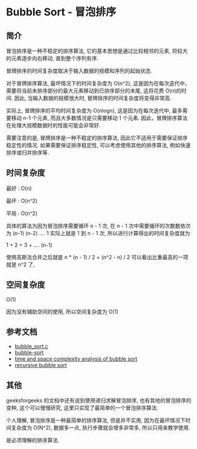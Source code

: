# Bubble Sort - 冒泡排序

## 简介

冒泡排序是一种不稳定的排序算法, 它的基本思想是通过比较相邻的元素,
将较大的元素逐步向右移动, 直到整个序列有序.

冒牌排序的时间复杂度取决于输入数据的规模和序列的起始状态.

对于冒牌排序算法, 最坏情况下的时间复杂度为 O(n^2), 这是因为在每次迭代中，
需要将当前未排序部分的最大元素移动到已排序部分的末尾, 这将花费 O(n)的时间.
因此, 当输入数据的规模很大时, 冒牌排序的时间复杂度将变得非常高.

实际上, 冒牌排序的平均时间复杂度为 O(nlogn), 这是因为在每次迭代中,
最多需要移动 n-1 个元素, 而且大多数情况是只需要移动 1 个元素.
因此，冒牌排序算法在处理大规模数据时的性能可能会非常好.

需要注意的是, 冒牌排序是一种不稳定的排序算法,
因此它不适用于需要保证排序稳定性的情况.
如果需要保证排序稳定性, 可以考虑使用其他的排序算法, 
例如快速排序或归并排序等.

## 时间复杂度

最好 : O(n)

最坏 : O(n^2)

平局 : O(n^2)

具体的算法为因为冒泡排序需要循环 n - 1 次,
在 n - 1 次中需要循环的次数数依次为 (n-1) (n-2) .... 1
实际上就是  1 到  n - 1 次, 所以进行计算得出的时间复杂度就为

1 + 2 + 3 + .... (n-1)

使用高斯法合并之后就是 n * (n - 1) / 2 = (n^2 - n) / 2
可以看出比重最高的一项就是 n^2 了,

## 空间复杂度

O(1)

因为没有辅助空间的使用, 所以空间复杂度为 O(1)

## 参考文档

* [bubble_sort.c](./bubble_sort.c)
* [bubble-sort](https://www.geeksforgeeks.org/bubble-sort/)
* [time and space complexity analysis of bubble sort](https://www.geeksforgeeks.org/time-and-space-complexity-analysis-of-bubble-sort/)
* [recursive bubble sort](https://www.geeksforgeeks.org/recursive-bubble-sort/)
## 其他

geeksforgeeks 的文档中还有说到使用递归求解冒泡排序, 也有其他的冒泡排序的变种,
这个可以慢慢研究, 这里只实现了最简单的一个冒泡排序算法.

个人理解, 冒泡排序是一种最简单的排序算法, 但是并不实用, 因为在最坏情况下时间复杂度为 O(N^2),
数据多一点, 执行步骤就会增多非常多, 所以只用来教学使用.

是必须理解的排序算法.
